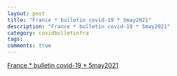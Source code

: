 ```yaml
---
layout: post
title: "France * bulletin covid-19 * 5may2021"
description: "France * bulletin covid-19 * 5may2021"
category: covidbulletinfra
tags: 
comments: true
---
```


[France * bulletin covid-19 * 5may2021](https://bit.ly/fra-c19-bulletin)
